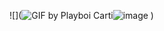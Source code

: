 ![](<img src="https://media4.giphy.com/media/dYV5H8bET1jlfytOER/giphy.gif?cid=6c09b952j5fwiefxdbgpulk4swym0wrkcyxw2ajt8hj6izsh&amp;ep=v1_internal_gif_by_id&amp;rid=giphy.gif&amp;ct=g" alt="GIF by Playboi Carti"/>![image](https://github.com/monkebbc/uaa/assets/174011135/71088d65-1920-4153-aac3-03d7cbc073fa)
)
